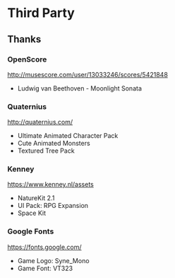 # Third Party

## Thanks

### OpenScore
http://musescore.com/user/13033246/scores/5421848
* Ludwig van Beethoven - Moonlight Sonata

### Quaternius
http://quaternius.com/
* Ultimate Animated Character Pack
* Cute Animated Monsters
* Textured Tree Pack

### Kenney
https://www.kenney.nl/assets
* NatureKit 2.1
* UI Pack: RPG Expansion
* Space Kit

### Google Fonts  
https://fonts.google.com/
* Game Logo: Syne_Mono
* Game Font: VT323
